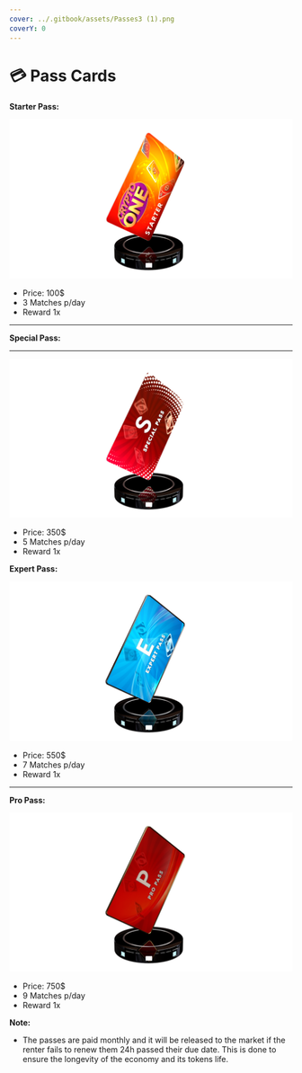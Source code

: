 ```yaml
---
cover: ../.gitbook/assets/Passes3 (1).png
coverY: 0
---
```


# 💳 Pass Cards

**Starter Pass:**

![](<../.gitbook/assets/Starter Pass (1).png>)

* Price: 100$
* 3 Matches p/day
* Reward 1x

***

**Special Pass:**

***

![](<../.gitbook/assets/Special pass.png>)

* Price: 350$
* 5 Matches p/day
* Reward 1x

**Expert Pass:**

![](<../.gitbook/assets/Expert Pass.png>)

* Price: 550$
* 7 Matches p/day
* Reward 1x

***

**Pro Pass:**

![](<../.gitbook/assets/Pro Pass.png>)

* Price: 750$
* 9 Matches p/day
* Reward 1x

**Note:**

* The passes are paid monthly and it will be released to the market if the renter fails to renew them 24h passed their due date. This is done to ensure the longevity of the economy and its tokens life.
